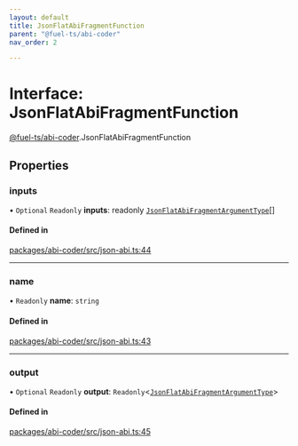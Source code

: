 ```yaml
---
layout: default
title: JsonFlatAbiFragmentFunction
parent: "@fuel-ts/abi-coder"
nav_order: 2

---
```


# Interface: JsonFlatAbiFragmentFunction

[@fuel-ts/abi-coder](../index.md).JsonFlatAbiFragmentFunction

## Properties

### inputs

• `Optional` `Readonly` **inputs**: readonly [`JsonFlatAbiFragmentArgumentType`](JsonFlatAbiFragmentArgumentType.md)[]

#### Defined in

[packages/abi-coder/src/json-abi.ts:44](https://github.com/FuelLabs/fuels-ts/blob/master/packages/abi-coder/src/json-abi.ts#L44)

___

### name

• `Readonly` **name**: `string`

#### Defined in

[packages/abi-coder/src/json-abi.ts:43](https://github.com/FuelLabs/fuels-ts/blob/master/packages/abi-coder/src/json-abi.ts#L43)

___

### output

• `Optional` `Readonly` **output**: `Readonly`<[`JsonFlatAbiFragmentArgumentType`](JsonFlatAbiFragmentArgumentType.md)\>

#### Defined in

[packages/abi-coder/src/json-abi.ts:45](https://github.com/FuelLabs/fuels-ts/blob/master/packages/abi-coder/src/json-abi.ts#L45)

